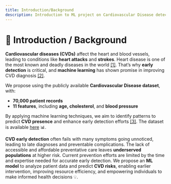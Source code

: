 ```yaml
---
title: Introduction/Background
description: Introduction to ML project on Cardiovascular Disease detection
---
```


# 🌟 Introduction / Background

**Cardiovascular diseases (CVDs)** affect the heart and blood vessels, leading to conditions like **heart attacks** and **strokes**. Heart disease is one of the most known and deadly diseases in the world [[1]](references.md). That’s why **early detection** is critical, and **machine learning** has shown promise in improving CVD diagnosis [[2]](references.md).

We propose using the publicly available **Cardiovascular Disease dataset**, with:

- **70,000 patient records**
- **11 features**, including **age, cholesterol**, and **blood pressure**

By applying machine learning techniques, we aim to identify patterns to predict **CVD presence** and enhance early detection efforts [[3]](references.md). The dataset is available [here](https://www.google.com/url?q=https://www.kaggle.com/datasets/sulianova/cardiovascular-disease-dataset&sa=D&source=docs&ust=1728072500349576&usg=AOvVaw1Ix_1oqHLBHuKsN8pvNDNU) 📊.

**CVD early detection** often fails with many symptoms going unnoticed, leading to late diagnoses and preventable complications. The lack of accessible and affordable preventative care leaves **underserved populations** at higher risk. Current prevention efforts are limited by the time and expertise needed for accurate early detection. We propose an **ML model** to analyze patient data and predict **CVD risks**, enabling earlier intervention, improving resource efficiency, and empowering individuals to make informed health decisions 💡.
